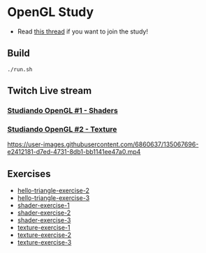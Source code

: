 # OpenGL Study

- Read [this thread](https://forum.gameloop.it/d/729-learnopengl-imparare-le-basi-della-computer-graphics) if you want to join the study!

## Build

```
./run.sh
```

## Twitch Live stream

### [Studiando OpenGL #1 - Shaders](https://www.twitch.tv/videos/1153359819)

### [Studiando OpenGL #2 - Texture](https://www.twitch.tv/videos/1161484776)

https://user-images.githubusercontent.com/6860637/135067696-e2412181-d7ed-4731-8db1-bb1141ee47a0.mp4

## Exercises

- [hello-triangle-exercise-2](https://github.com/davcri/opengl-study/releases/tag/hello-triangle-exercise-2)
- [hello-triangle-exercise-3](https://github.com/davcri/opengl-study/releases/tag/hello-triangle-exercise-3)
- [shader-exercise-1](https://github.com/davcri/opengl-study/releases/tag/shader-exercise-1)
- [shader-exercise-2](https://github.com/davcri/opengl-study/releases/tag/shader-exercise-2)
- [shader-exercise-3](https://github.com/davcri/opengl-study/releases/tag/shader-exercise-1)
- [texture-exercise-1](https://github.com/davcri/opengl-study/releases/tag/texture-exercise-1)
- [texture-exercise-2](https://github.com/davcri/opengl-study/releases/tag/texture-exercise-2)
- [texture-exercise-3](https://github.com/davcri/opengl-study/releases/tag/texture-exercise-3)

